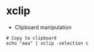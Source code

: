 # xclip

- Clipboard manipulation

```shell
# Copy to clipboard
echo "aaa" | xclip -selection c
```
